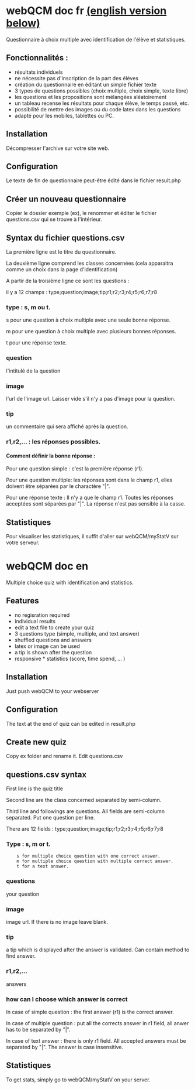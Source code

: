 # webQCM doc fr [(english version below)](#webQCM-doc-en)

Questionnaire à choix multiple avec identification de l'élève et statistiques.

## Fonctionnalités :

* résultats individuels
* ne nécessite pas d'inscription de la part des élèves
* création du questionnaire en éditant un simple fichier texte
* 3 types de questions possibles (choix multiple, choix simple, texte libre)
* les questions et les propositions sont mélangées aléatoirement
* un tableau recense les résultats pour chaque élève, le temps passé, etc.
* possibilité de mettre des images ou du code latex dans les questions
* adapté pour les mobiles, tablettes ou PC.

## Installation

Décompresser l'archive sur votre site web.

## Configuration

Le texte de fin de questionnaire peut-être édité dans le fichier result.php

## Créer un nouveau questionnaire

Copier le dossier exemple (ex), le renommer et éditer le fichier questions.csv qui se trouve à l'intérieur.

## Syntax du fichier questions.csv

La première ligne est le titre du questionnaire.

La deuxième ligne comprend les classes concernées (cela apparaitra comme un choix dans la page d'identification)

A partir de la troisième ligne ce sont les questions :

il y a 12 champs : type;question;image;tip;r1;r2;r3;r4;r5;r6;r7;r8

### type : s, m ou t.
s pour une question à choix multiple avec une seule bonne réponse.

m pour une question à choix multiple avec plusieurs bonnes réponses.

t pour une réponse texte.

### question
l'intitulé de la question

### image
l'url de l'image url. Laisser vide s'il n'y a pas d'image pour la question.

### tip
un commentaire qui sera affiché après la question.

### r1,r2,... : les réponses possibles.

#### Comment définir la bonne réponse :

Pour une question simple : c'est la première réponse (r1).

Pour une question multiple: les réponses sont dans le champ r1, elles doivent être séparées par le charactère "|".

Pour une réponse texte : Il n'y a que le champ r1. Toutes les réponses acceptées sont séparées par "|". La réponse n'est pas sensible à la casse.
	
## Statistiques

Pour visualiser les statistiques, il suffit d'aller sur webQCM/myStatV sur votre serveur.

# webQCM doc en

Multiple choice quiz with identification and statistics.

## Features

* no regisration required
* individual results
* edit a text file to create your quiz
* 3 questions type (simple, multiple, and text answer)
* shuffled questions and answers
* latex or image can be used
* a tip is shown after the question
* responsive
* statistics (score, time spend, ... )

## Installation

Just push webQCM to your webserver

## Configuration

The text at the end of quiz can be edited in result.php

## Create new quiz

Copy ex folder and rename it. Edit questions.csv

## questions.csv syntax

First line is the quiz title

Second line are the class concerned separated by semi-column.

Third line and followings are questions. All fields are semi-column separated. Put one question per line.

There are 12 fields : type;question;image;tip;r1;r2;r3;r4;r5;r6;r7;r8

### Type : s, m or t.
        s for multiple choice question with one correct answer.
        m for multiple choice question with multiple correct answer.
        t for a text answer.

### questions
your question

### image
image url. If there is no image leave blank.

### tip
a tip which is displayed after the answer is validated. Can contain method to find answer.

### r1,r2,...
answers

### how can I choose which answer is correct

In case of simple question : the first answer (r1) is the correct answer.

In case of multiple question : put all the corrects answer in r1 field, all anwer has to be separated by "|".

In case of text answer : there is only r1 field. All accepted answers must be separated by "|". The answer is case insensitive.

## Statistiques

To get stats, simply go to webQCM/myStatV on your server.
